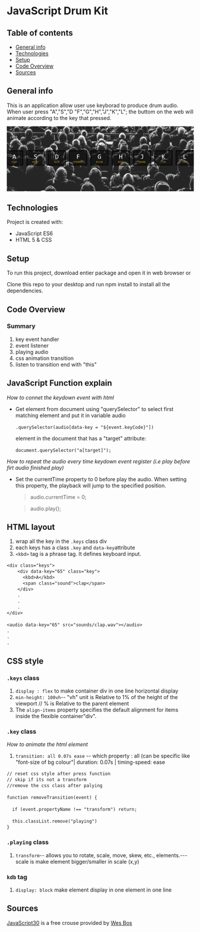 # JavaScript Drum Kit

## Table of contents

- [General info](#general-info)
- [Technologies](#technologies)
- [Setup](#setup)
- [Code Overview](#Code-Overview)
- [Sources](#Sources)

## General info

This is an application allow user use keyborad to produce drum audio. When user press "A","S","D "F","G","H","J","K","L"; the buttom on the web will animate according to the key that pressed.

![Image](https://github.com/elvykiung/elvykiung.github.io/blob/master/JS30/01%20-%20JavaScript%20Drum%20Kit/image/final_look.PNG?raw=true)

## Technologies

Project is created with:

- JavaScript ES6
- HTML 5 & CSS

## Setup

To run this project, download entier package and open it in web browser or

Clone this repo to your desktop and run npm install to install all the dependencies.

## Code Overview

### Summary

1. key event handler
2. event listener
3. playing audio
4. css animation transition
5. listen to transition end with "this"

## JavaScript Function explain

_How to connet the keydown event with html_

- Get element from document using "querySelector" to select first matching element and put it in variable audio

  `.querySelector(audio[data-key = "${event.keyCode}"])`

  element in the document that has a "target" attribute:

  `document.querySelector("a[target]");`

_How to repeat the audio every time keydown event register (i.e play before firt audio finished play)_

- Set the currentTime property to 0 before play the audio. When setting this property, the playback will jump to the specified position.

  > audio.currentTime = 0;

  > audio.play();

## HTML layout

1. wrap all the key in the `.keys` class div
2. each keys has a class `.key` and `data-key`attribute
3. `<kbd>` tag is a phrase tag. It defines keyboard input.

```
<div class="keys">
    <div data-key="65" class="key">
      <kbd>A</kbd>
      <span class="sound">clap</span>
    </div>
    .
    .
    .
</div>

<audio data-key="65" src="sounds/clap.wav"></audio>
.
.
.

```

## CSS style

### `.keys` class

1.  `display : flex` to make container div in one line horizontal display
2.  `min-height: 100vh`-- "vh" unit is Relative to 1% of the height of the viewport // % is Relative to the parent element
3.  The `align-items` property specifies the default alignment for items inside the flexible container"div".

### `.key` class

_How to animate the html element_

1. `transition: all 0.07s ease` -- which property : all (can be specific like "font-size of bg colour"| duration: 0.07s | timing-speed: ease

```
// reset css style after press function
// skip if its not a transform
//remove the css class after palying

function removeTransition(event) {

  if (event.propertyName !== "transform") return;

  this.classList.remove("playing")
}
```

### `.playing` class

1. `transform`-- allows you to rotate, scale, move, skew, etc., elements.---scale is make element bigger/smaller in scale (x,y)

### `kdb` tag

1. `display: block` make element display in one element in one line

## Sources

[JavaScript30](https://javascript30.com) is a free crouse provided by [Wes Bos](https://github.com/wesbos)
